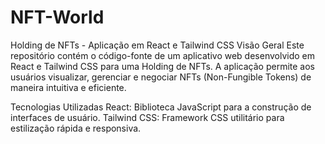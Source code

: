 # NFT-World
Holding de NFTs - Aplicação em React e Tailwind CSS Visão Geral Este repositório contém o código-fonte de um aplicativo web desenvolvido em React e Tailwind CSS para uma Holding de NFTs. A aplicação permite aos usuários visualizar, gerenciar e negociar NFTs (Non-Fungible Tokens) de maneira intuitiva e eficiente.

Tecnologias Utilizadas
React: Biblioteca JavaScript para a construção de interfaces de usuário.
Tailwind CSS: Framework CSS utilitário para estilização rápida e responsiva.
